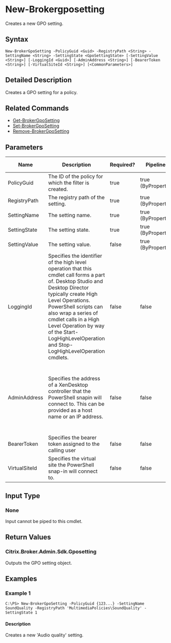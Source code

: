 ﻿
# New-Brokergposetting
Creates a new GPO setting.
## Syntax
```
New-BrokerGpoSetting -PolicyGuid <Guid> -RegistryPath <String> -SettingName <String> -SettingState <GpoSettingState> [-SettingValue <String>] [-LoggingId <Guid>] [-AdminAddress <String>] [-BearerToken <String>] [-VirtualSiteId <String>] [<CommonParameters>]
```
## Detailed Description
Creates a GPO setting for a policy.


## Related Commands

* [Get-BrokerGpoSetting](./Get-BrokerGpoSetting/)
* [Set-BrokerGpoSetting](./Set-BrokerGpoSetting/)
* [Remove-BrokerGpoSetting](./Remove-BrokerGpoSetting/)
## Parameters
| Name   | Description | Required? | Pipeline Input | Default Value |
| --- | --- | --- | --- | --- |
| PolicyGuid | The ID of the policy for which the filter is created. | true | true (ByPropertyName) |  |
| RegistryPath | The registry path of the setting. | true | true (ByPropertyName) |  |
| SettingName | The setting name. | true | true (ByPropertyName) |  |
| SettingState | The setting state. | true | true (ByPropertyName) |  |
| SettingValue | The setting value. | false | true (ByPropertyName) |  |
| LoggingId | Specifies the identifier of the high level operation that this cmdlet call forms a part of. Desktop Studio and Desktop Director typically create High Level Operations. PowerShell scripts can also wrap a series of cmdlet calls in a High Level Operation by way of the Start-LogHighLevelOperation and Stop-LogHighLevelOperation cmdlets. | false | false |  |
| AdminAddress | Specifies the address of a XenDesktop controller that the PowerShell snapin will connect to. This can be provided as a host name or an IP address. | false | false | Localhost. Once a value is provided by any cmdlet, this value will become the default. |
| BearerToken | Specifies the bearer token assigned to the calling user | false | false |  |
| VirtualSiteId | Specifies the virtual site the PowerShell snap-in will connect to. | false | false |  |

## Input Type

### None
Input cannot be piped to this cmdlet.
## Return Values

### Citrix.Broker.Admin.Sdk.Gposetting
Outputs the GPO setting object.
## Examples

### Example 1
```
C:\PS> New-BrokerGpoSetting -PolicyGuid {123...} -SettingName SoundQuality -RegistryPath 'MultimediaPolicies\SoundQuality' -SettingState 1
```
#### Description
Creates a new 'Audio quality' setting.
